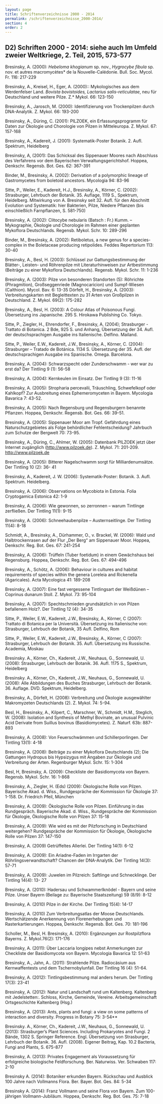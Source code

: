 ```yaml
---
layout: page
title: Schriftenverzeichnisse 2000 - 2014
permalink: /schriftenverzeichnisse_2000-2014/
section: 4
order: 2
---
```


## D2) Schriften 2000 - 2014: siehe auch Im Umfeld zweier Weltkriege, 2. Teil, 2015,  573-577 

Bresinsky,  A.  (2000):  *Hebeloma  khogianum*  sp.  nov.,  *Hygrocybe  fibula*  sp.  nov.  et  autres macromycètes* de la Nouvelle-Calédonie. Bull. Soc. Mycol. Fr. 116: 217-229 

Bresinsky,  A.,  Kreisel,  H.,  Eger,  A.  (2000)::  Mykologisches  aus  dem  Werdenfelser  Land. *Bovista  bovistoides,  Lactarius  salis-reticulatae*,  neu  für  Deutschland  und  weitere  Pilze.  Z.* Mykol. 66: 123-150 

Bresinsky, A., Jarosch, M. (2000): Identifizierung von Trockenpilzen durch DNA-Analytik. Z. Mykol. 66: 193-200 

Bresinsky, A., Düring, C. (2001): PILZOEK, ein Erfassungsprogramm für Daten zur Ökologie und Chorologie von Pilzen in Mitteleuropa. Z. Mykol. 67: 157-168 

Bresinsky, A., Kadereit, J. (2001): Systematik-Poster Botanik. 2. Aufl. Spektrum, Heidelberg 

Bresinsky, A, (2001): Das Schicksal des Sippenauer Moores nach Abschluss des Verfahrens vor dem Bayerischen Verwaltungsgerichtshof. Hoppea, Denkschr. Regensb. Bot. Ges. 62: 367-391 

Binder, M., Bresinsky, A. (2002): Derivation of a polymorphic lineage of Gastromycetes from boletoid ancestors. Mycologia 94: 83-96 

Sitte, P., Weiler, E., Kadereit, H.J., Bresinsky, A., Körner, C. (2002): Strasburger, Lehrbuch der Botanik. 35. Auflage, 1119 S., Spektrum, Heidelberg. Mitwirkung von A. Bresinsky seit 32. Aufl. für den Abschnitt Evolution und Systematik: hier Bakterien, Pilze, Niedere Pflanzen (bis einschließlich Farnpflanzen, S. 581-750)  

Bresinsky, A. (2002): Clitocybe nebularis (Batsch : Fr.) Kumm. – Mykographie, Ökologie und Chorologie im Rahmen einer geplanten Mykoflora Deutschlands. Regensb. Mykol. Schr. 10: 289-296 

Binder, M., Bresinsky, A. (2002): Retiboletus, a new genus for a species-complex in the Boletaceae producing retipolides. Feddes Repertorium 113: 30-40 

Bresinsky, A., Besl, H. (2003): Schlüssel zur Gattungsbestimmung der Blätter-, Leisten- und Röhrenpilze mit Literaturhinweisen zur Artbestimmung (Beiträge zu einer Mykoflora Deutschlands). Regensb. Mykol. Schr. 11: 1-236 

Bresinsky, A. (2003): Pilze von besonderen Standorten (5): Röhrichte (Phragmition), Großseggenriede (Magnocaricion) und Sumpf-Wiesen (Calthion). Mycol. Bav. 6: 13-35 Dörfelt, H., Bresinsky, A. (2003): Verbreitungskarten mit Begleittexten zu 31 Arten von Großpilzen in Deutschland. Z. Mykol. 69(2): 175-282 

Bresinsky, A., Besl, H. (2003):  A Colour Atlas of Poisonous Fungi. Übersetzung ins Japanische. 295 S. Hirokawa Publishing Co. Tokyo. 

Sitte, P., Ziegler, H., Ehrendorfer, F., Bresinsky, A. (2004); Strasburger - Trattato di Botanica. 2 Bde, 925 S. und Anhang, Übersetzung der 34. Aufl. der deutschsprachigen Ausgabe ins Italienische. Delfino. Mailand. 

Sitte, P., Weiler, E.W., Kadereit, J.W., Bresinsky, A., Körner, C. (2004): Strasburger – Tratado de Botánica. 1134 S. Übersetzung der 35. Aufl. der deutschsprachigen Ausgabe ins Spanische. Omega. Barcelona. 

Bresinsky, A. (2004): Schwarzspecht oder Zunderschwamm - wer war zu erst da? Der Tintling 9 (1): 56-58  

Bresinsky, A. (2004): Kernkeulen im Einsatz. Der Tintling 9 (3): 11-16 

Bresinsky, A. (2005): Stropharia percevalii, Träuschling, Schwefelkopf oder Kahlkopf? Zur Ausbreitung eines Ephemeromyceten in Bayern. Mycologia Bavarica 7: 43-52. 

Bresinsky, A. (2005): Nach Regensburg und Regensburgern benannte Pflanzen. Hoppea, Denkschr. Regensb. Bot. Ges. 66: 39-51. 

Bresinsky, A. (2005): Sippenauer Moor am Tropf. Gefährdung eines Naturschutzgebietes als Folge behördlicher Fehlentscheidung? Jahrbuch zum Schutze der Bergwelt 70: 73-95. 

Bresinsky, A., Düring, C., Ahlmer, W. (2005): Datenbank PILZOEK jetzt über Internet zugänglich (http://www.pilzoek.de). Z. Mykol. 71: 201-209.[ http://www.pilzoek.de ](http://www.pilzoek.de/)

Bresinsky, A. (2005): Bitterer Nagelschwamm sorgt für Milliardenumsätze. Der Tintling 10 (2): 36- 41 

Bresinsky, A., Kadereit, J. W. (2006): Systematik-Poster: Botanik. 3. Aufl. Spektrum. Heidelberg. 

Bresinsky, A. (2006): Observations on Mycobiota in Estonia. Folia Cryptogamica Estonica 42: 1-9 

Bresinsky, A. (2006): Wie gewonnen, so zerronnen – warum Tintlinge zerfließen. Der Tintling 11(1): 9-15 

Bresinsky, A. (2006): Schneehaubenpilze – Austernseitlinge. Der Tintling 11(4): 8-18 

Schmidt, A., Bresinsky, A., Dürhammer, O., v. Brackel, W. (2006): Wald und Halbtrockenrasen auf der Flur „Der Berg“ am Sippenauer Moor. Hoppea, Denkschr. Reg. Bot. Ges. 67: 241-254 

Bresinsky, A. (2006): Trüffeln (Tuber foetidum) in einem Gewächshaus bei Regensburg. Hoppea, Denkschr. Reg. Bot. Ges. 67: 494-496 

Bresinsky, A., Schötz, A. (2006): Behaviour in cultures and habitat requirements of species within the genera Loreleia and Rickenella (Agaricales). Acta Mycologica 41: 189-208 

Bresinsky, A. (2007): Eine fast vergessene Tintlingsart der Weißdünen – Coprinus dunarum Stoll. Z. Mykol. 73: 95-104 

Bresinsky, A. (2007): Spechtschmieden grundsätzlich in von Pilzen befallenem Holz?. Der Tintling 12 (4): 34-35 

Sitte, P., Weiler, E.W., Kadereit, J.W., Bresinsky, A., Körner, C (2007): Trattato di Botanica per la Università. Übersetzung ins Italienische von: Strasburger, Lehrbuch der Botanik, 35 Aufl. Delfino, Rom 

Sitte, P., Weiler, E.W., Kadereit, J.W., Bresinsky, A., Körner, C (2007): Strasburger, Lehrbuch der Botanik. 35. Aufl. Übersetzung ins Russische. Academia, Moskau 

Bresinsky. A., Körner, Ch., Kadereit, J.W., Neuhaus, G., Sonnewald, U. (2008): Strasburger, Lehrbuch der Botanik. 36. Aufl. 1175 S., Spektrum, Heidelberg 

Bresinsky. A., Körner, Ch., Kadereit, J.W., Neuhaus, G., Sonnewald, U. (2008): Alle Abbildungen des Buches Strasburger, Lehrbuch der Botanik. 36. Auflage. DVD. Spektrum, Heidelberg. 

Bresinsky, A., Dörfelt, H. (2008): Verbreitung und Ökologie ausgewählter Makromyzeten Deutschlands (2). Z. Mykol. 74: 5-94. 

Besl, H., Bresinsky, A., Kilpert, C., Marschner, W., Schmidt, H.M., Steglich, W. (2008): Isolation and Synthesis of Methyl Bovinate, an unusual Pulvinic Acid Derivate from Suillus bovinus (Basidiomycetes). Z. Naturf. 63b: 887-893 

Bresinsky, A. (2008): Von Feuerschwämmen und Schillerporlingen. Der Tintling 13(1): 4-18 

Bresinsky, A. (2008): Beiträge zu einer Mykoflora Deutschlands (2); Die Gattungen Hydropus bis Hypsizygus mit Angaben zur Ökologie und Verbreitung der Arten. Regenburger Mykol. Schr. 15: 1-304 

Besl, H, Bresinsky, A. (2009): Checkliste der Basidiomycota von Bayern. Regensb. Mykol. Schr. 16: 1-868 

Bresinsky, A., Ziegler, H. (Eds) (2009): Ökologische Rolle von Pilzen. Bayerische Akad. d. Wiss., Rundgespräche der Kommission für Ökologie 37: 1-158. Dr. Friedrich Pfeil, München 

Bresinsky, A. (2009): Ökologische Rolle von Pilzen. Einführung in das Rundgespräch. Bayerische Akad. d. Wiss., Rundgespräche der Kommission für Ökologie, Ökologische Rolle von Pilzen 37: 15-18 

Bresinsky, A. (2009): Wie wird es mit der Pilzforschung in Deutschland weitergehen? Rundgespräche der Kommission für Ökologie, Ökologische Rolle von Pilzen 37: 147-150 

Bresinsky, A. (2009) Getrüffeltes Allerlei. Der Tintling 14(1): 6-12 

Bresinsky, A. (2009): Ein Ariadne-Faden im Irrgarten der Röhrlingsverwandtschaft? Chancen der DNA-Analytik. Der Tintling 14(3): 57-71 

Bresinsky, A. (2009): Juwelen im Pilzreich: Saftlinge und Schnecklinge. Der Tintling 14(4): 13- 27 

Bresinsky, A. (2010): Hadersau und Schwammerlknödel - Bayern und seine Pilze. Unser Bayern (Beilage zu: Bayerische Staatszeitung) 59 (8/9): 8-12 

Bresinsky, A. (2010) Pilze in der Kirche. Der Tintling 15(4): 14-17 

Bresinsky, A. (2010) Zum Verbreitungsatlas der Moose Deutschlands. Wertschätzende Anerkennung von Florenerhebungen und Rasterkartierungen. Hoppea, Denkschr. Regensb. Bot. Ges. 70: 181-196 

Scholler, M., Besl, H. Bresinsky, A. (2010): Ergänzungen zur Rostpilzflora Bayerns. Z. Mykol.76(2): 171-176 

Bresinsky, A. (2011): Über Laccaria longipes nebst Anmerkungen zur Checkliste der Basidiomycota von Bayern. Mycologia Bavarica 12: 51-63  

Bresinsky, A., Jahn, A.. (2011): Strahlende Pilze. Radiocäsium aus Kernwaffentests und dem Tschernobylunfall. Der Tintling 16 (4): 51-64. 

Bresinsky, A. (2012): Tintlingsbestimmung mal anders herum. Der Tintling 17(3): 23-41 

Bresinsky, A. (2012): Natur und Landschaft rund um Kaltenberg. Kaltenberg mit Jedelstetten:. Schloss, Kirche, Gemeinde, Vereine. Arbeitsgemeinschaft Ortsgeschichte Kaltenberg (Hsg.) 

Bresinsky, A. (2013): Ants, plants and fungi: a view on some patterns of interaction and diversity. Progress in Botany 75: 3-54** 

Bresinsky. A., Körner, Ch., Kadereit, J.W., Neuhaus, G., Sonnewald, U. (2013): Strasburger’s Plant Sciences. Including Prokaryotes and Fungi. 2 Bände, 1302 S. Springer Reference. Engl. Übersetzung von Strasburger, Lehrbuch der Botanik. 36. Aufl. (2008). Eigener Beitrag, Kap. 10.2 Bacteria, Fungi and Plants, S. 675-877 

Bresinsky, A. (2013): Privates Engagement als Voraussetzung für erfolgreiche biologische Feldforschung. Ber. Naturwiss. Ver. Schwaben 117: 2-10 

Bresinsky A. (2014): Botaniker erkunden Bayern. Rückschau und Ausblick 100 Jahre nach Vollmanns Flora. Ber. Bayer. Bot. Ges. 84: 5-34 

Bresinsky A. (2014): Franz Vollmann und seine Flora von Bayern. Zum 100-jährigen Vollmann-Jubiläum. Hoppea, Denkschr. Reg. Bot. Ges. 75: 7-18 

